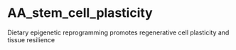 # AA_stem_cell_plasticity
Dietary epigenetic reprogramming promotes regenerative cell plasticity and tissue resilience
